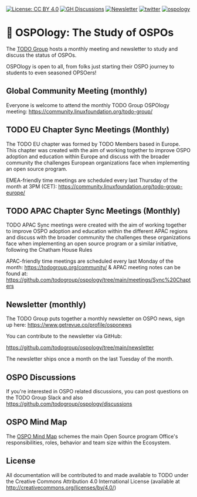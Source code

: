 [![License: CC BY 4.0](https://img.shields.io/badge/License-CC_BY_4.0-lightgrey.svg)](https://creativecommons.org/licenses/by/4.0/)
[![GH Discussions](https://img.shields.io/badge/OSPO-Discussions-green)](https://github.com/todogroup/ospology/discussions)
[![Newsletter](https://img.shields.io/badge/OSPO-Newsletter-%2300FFFF)](https://www.getrevue.co/profile/osponews)
[![twitter](https://img.shields.io/twitter/follow/todogroup?style=social)](https://twitter.com/todogroup)
[![ospology](https://img.shields.io/youtube/channel/subscribers/UCi-ELHAwzoYZvAs4FH-ShaA?style=social)](https://www.youtube.com/channel/UCi-ELHAwzoYZvAs4FH-ShaA)

# 📖 OSPOlogy: The Study of OSPOs

The [TODO Group](https://todogroup.org) hosts a monthly meeting and newsletter to study and discuss the status of OSPOs.

OSPOlogy is open to all, from folks just starting their OSPO journey to students to even seasoned OPSOers!

## Global Community Meeting (monthly)

Everyone is welcome to attend the monthly TODO Group OSPOlogy meeting: https://community.linuxfoundation.org/todo-group/

## TODO EU Chapter Sync Meetings (Monthly)

The TODO EU chapter was formed by TODO Members based in Europe. This chapter was created with the aim of working together to improve OSPO adoption and education within Europe and discuss with the broader community the challenges European organizations face when implementing an open source program.

EMEA-friendly time meetings are scheduled every last Thursday of the month at 3PM (CET): https://community.linuxfoundation.org/todo-group-europe/

## TODO APAC Chapter Sync Meetings (Monthly)

TODO APAC Sync meetings were created with the aim of working together to improve OSPO adoption and education within the different APAC regions and discuss with the broader community the challenges these organizations face when implementing an open source program or a similar initiative, following the Chatham House Rules

APAC-friendly time meetings are scheduled every last Monday of the month: https://todogroup.org/community/ & APAC meeting notes can be found at: https://github.com/todogroup/ospology/tree/main/meetings/Sync%20Chapters

## Newsletter (monthly)

The TODO Group puts together a monthly newsletter on OSPO news, sign up here: https://www.getrevue.co/profile/osponews

You can contribute to the newsletter via GitHub:

https://github.com/todogroup/ospology/tree/main/newsletter

The newsletter ships once a month on the last Tuesday of the month.

## OSPO Discussions

If you're interested in OSPO related discussions, you can post questions on the TODO Group Slack and also https://github.com/todogroup/ospology/discussions

## OSPO Mind Map

The [OSPO Mind Map](https://github.com/todogroup/ospology/tree/main/ospo-mindmap) schemes the main Open Source program Office's responsibilities, roles, behavior and team size within the Ecosystem.

## License

All documentation will be contributed to and made available to TODO under the Creative Commons Attribution 4.0 International License (available at http://creativecommons.org/licenses/by/4.0/)

